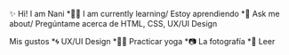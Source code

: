 ✨ Hi! I am Nani
*👩‍💻 I am currently learning/ Estoy aprendiendo 
*💬 Ask me about/ Pregúntame acerca de HTML, CSS, UX/UI Design

Mis gustos 
*🌀 UX/UI Design 
*🧘‍♀️ Practicar yoga
*📷 La fotografía 
*📖 Leer 
